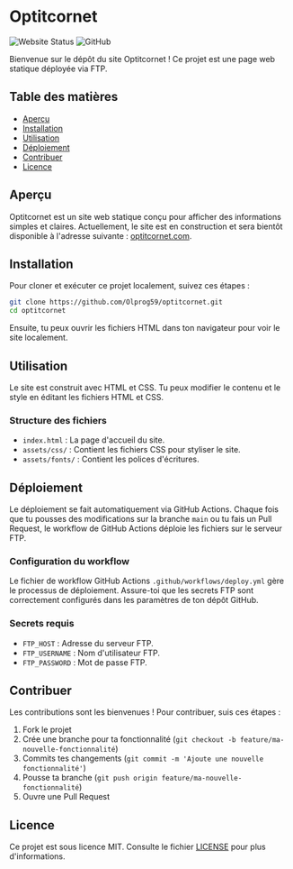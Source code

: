 # Optitcornet

![Website Status](https://img.shields.io/website-up-down-green-red/http/optitcornet.com.svg)
![GitHub](https://img.shields.io/github/license/Olprog59/optitcornet.svg)

Bienvenue sur le dépôt du site Optitcornet ! Ce projet est une page web statique déployée via FTP.

## Table des matières

- [Aperçu](#aperçu)
- [Installation](#installation)
- [Utilisation](#utilisation)
- [Déploiement](#déploiement)
- [Contribuer](#contribuer)
- [Licence](#licence)

## Aperçu

Optitcornet est un site web statique conçu pour afficher des informations simples et claires. Actuellement, le site est en construction et sera bientôt disponible à l'adresse suivante : [optitcornet.com](http://optitcornet.com).

## Installation

Pour cloner et exécuter ce projet localement, suivez ces étapes :

```bash
git clone https://github.com/Olprog59/optitcornet.git
cd optitcornet
```

Ensuite, tu peux ouvrir les fichiers HTML dans ton navigateur pour voir le site localement.

## Utilisation

Le site est construit avec HTML et CSS. Tu peux modifier le contenu et le style en éditant les fichiers HTML et CSS.

### Structure des fichiers

- `index.html` : La page d'accueil du site.
- `assets/css/` : Contient les fichiers CSS pour styliser le site.
- `assets/fonts/` : Contient les polices d'écritures.

## Déploiement

Le déploiement se fait automatiquement via GitHub Actions. Chaque fois que tu pousses des modifications sur la branche `main` ou tu fais un Pull Request, le workflow de GitHub Actions déploie les fichiers sur le serveur FTP.

### Configuration du workflow

Le fichier de workflow GitHub Actions `.github/workflows/deploy.yml` gère le processus de déploiement. Assure-toi que les secrets FTP sont correctement configurés dans les paramètres de ton dépôt GitHub.

### Secrets requis

- `FTP_HOST` : Adresse du serveur FTP.
- `FTP_USERNAME` : Nom d'utilisateur FTP.
- `FTP_PASSWORD` : Mot de passe FTP.

## Contribuer

Les contributions sont les bienvenues ! Pour contribuer, suis ces étapes :

1. Fork le projet
2. Crée une branche pour ta fonctionnalité (`git checkout -b feature/ma-nouvelle-fonctionnalité`)
3. Commits tes changements (`git commit -m 'Ajoute une nouvelle fonctionnalité'`)
4. Pousse ta branche (`git push origin feature/ma-nouvelle-fonctionnalité`)
5. Ouvre une Pull Request

## Licence

Ce projet est sous licence MIT. Consulte le fichier [LICENSE](LICENSE) pour plus d'informations.
